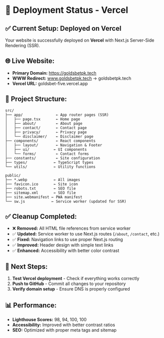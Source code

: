 # 🚀 Deployment Status - Vercel

## ✅ **Current Setup: Deployed on Vercel**

Your website is successfully deployed on **Vercel** with Next.js Server-Side Rendering (SSR).

## 🌐 **Live Website:**
- **Primary Domain:** https://goldsbetpk.tech
- **WWW Redirect:** www.goldsbetpk.tech → goldsbetpk.tech
- **Vercel URL:** goldsbet-five.vercel.app

## 📁 **Project Structure:**
```
src/
├── app/               ← App router pages (SSR)
│   ├── page.tsx       ← Home page
│   ├── about/         ← About page
│   ├── contact/       ← Contact page
│   ├── privacy/       ← Privacy page
│   └── disclaimer/    ← Disclaimer page
├── components/        ← React components
│   ├── layout/        ← Navigation & Footer
│   ├── ui/           ← UI components
│   └── forms/         ← Contact forms
├── constants/         ← Site configuration
├── types/            ← TypeScript types
└── utils/            ← Utility functions

public/
├── *.webp            ← All images
├── favicon.ico       ← Site icon
├── robots.txt        ← SEO file
├── sitemap.xml       ← SEO file
├── site.webmanifest ← PWA manifest
└── sw.js            ← Service worker (updated for SSR)
```

## ✅ **Cleanup Completed:**
- ❌ **Removed:** All HTML file references from service worker
- ✅ **Updated:** Service worker to use Next.js routes (`/about`, `/contact`, etc.)
- ✅ **Fixed:** Navigation links to use proper Next.js routing
- ✅ **Improved:** Header design with simple text links
- ✅ **Enhanced:** Accessibility with better color contrast

## 🔧 **Next Steps:**
1. **Test Vercel deployment** - Check if everything works correctly
2. **Push to GitHub** - Commit all changes to your repository
3. **Verify domain setup** - Ensure DNS is properly configured

## 📊 **Performance:**
- **Lighthouse Scores:** 98, 94, 100, 100
- **Accessibility:** Improved with better contrast ratios
- **SEO:** Optimized with proper meta tags and sitemap